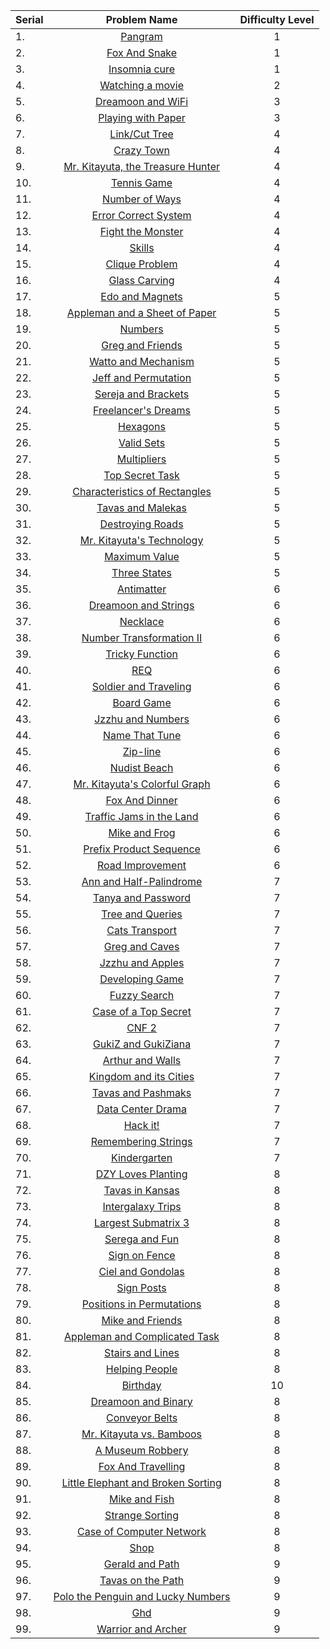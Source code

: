 | Serial | Problem Name | Difficulty Level |
|:--|:---:|:---:|
|1.| [Pangram](http://codeforces.com/problemset/problem/520/A) | 1 |
|2.| [Fox And Snake](http://codeforces.com/problemset/problem/510/A) | 1 |
|3.| [Insomnia cure](http://codeforces.com/problemset/problem/148/A) | 1 |
|4.| [Watching a movie](http://codeforces.com/problemset/problem/499/A) | 2 |
|5.| [Dreamoon and WiFi](http://codeforces.com/problemset/problem/476/B) | 3 |
|6.| [Playing with Paper](http://codeforces.com/problemset/problem/527/A) | 3 |
|7.| [Link/Cut Tree](http://codeforces.com/problemset/problem/614/A) | 4 |
|8.| [Crazy Town](http://codeforces.com/problemset/problem/498/A) | 4 |
|9.| [Mr. Kitayuta, the Treasure Hunter](http://codeforces.com/problemset/problem/505/C) | 4 |
|10.| [Tennis Game](http://codeforces.com/problemset/problem/496/D) | 4 |
|11.| [Number of Ways](http://codeforces.com/problemset/problem/466/C) | 4 |
|12.| [Error Correct System](http://codeforces.com/problemset/problem/527/B) | 4 |
|13.| [Fight the Monster](http://codeforces.com/problemset/problem/487/A) | 4 |
|14.| [Skills](http://codeforces.com/problemset/problem/613/B) | 4 |
|15.| [Clique Problem](http://codeforces.com/problemset/problem/527/D) | 4 |
|16.| [Glass Carving](http://codeforces.com/problemset/problem/527/C) | 4 |
|17.| [Edo and Magnets](http://codeforces.com/problemset/problem/594/C) | 5 |
|18.| [Appleman and a Sheet of Paper](http://codeforces.com/problemset/problem/461/C) | 5 |
|19.| [Numbers](http://codeforces.com/problemset/problem/128/D) | 5 |
|20.| [Greg and Friends](http://codeforces.com/problemset/problem/295/C) | 5 |
|21.| [Watto and Mechanism](http://codeforces.com/problemset/problem/514/C) | 5 |
|22.| [Jeff and Permutation](http://codeforces.com/problemset/problem/351/E) | 5 |
|23.| [Sereja and Brackets](http://codeforces.com/problemset/problem/380/C) | 5 |
|24.| [Freelancer's Dreams](http://codeforces.com/problemset/problem/605/C) | 5 |
|25.| [Hexagons](http://codeforces.com/problemset/problem/615/E) | 5 |
|26.| [Valid Sets](http://codeforces.com/problemset/problem/486/D) | 5 |
|27.| [Multipliers](http://codeforces.com/problemset/problem/615/D) | 5 |
|28.| [Top Secret Task](http://codeforces.com/problemset/problem/590/D) | 5 |
|29.| [Characteristics of Rectangles](http://codeforces.com/problemset/problem/333/D) | 5 |
|30.| [Tavas and Malekas](http://codeforces.com/problemset/problem/535/D) | 5 |
|31.| [Destroying Roads](http://codeforces.com/problemset/problem/543/B) | 5 |
|32.| [Mr. Kitayuta's Technology](http://codeforces.com/problemset/problem/505/D) | 5 |
|33.| [Maximum Value](http://codeforces.com/problemset/problem/484/B) | 5 |
|34.| [Three States](http://codeforces.com/problemset/problem/590/C) | 5 |
|35.| [Antimatter](http://codeforces.com/problemset/problem/383/D) | 6 |
|36.| [Dreamoon and Strings](http://codeforces.com/problemset/problem/476/E) | 6 |
|37.| [Necklace](http://codeforces.com/problemset/problem/613/C) | 6 |
|38.| [Number Transformation II](http://codeforces.com/problemset/problem/346/C) | 6 |
|39.| [Tricky Function](http://codeforces.com/problemset/problem/429/D) | 6 |
|40.| [REQ](http://codeforces.com/problemset/problem/594/D) | 6 |
|41.| [Soldier and Traveling](http://codeforces.com/problemset/problem/546/E) | 6 |
|42.| [Board Game](http://codeforces.com/problemset/problem/605/D) | 6 |
|43.| [Jzzhu and Numbers](http://codeforces.com/problemset/problem/449/D) | 6 |
|44.| [Name That Tune](http://codeforces.com/problemset/problem/498/B) | 6 |
|45.| [Zip-line](http://codeforces.com/problemset/problem/650/D) | 6 |
|46.| [Nudist Beach](http://codeforces.com/problemset/problem/553/D) | 6 |
|47.| [Mr. Kitayuta's Colorful Graph](http://codeforces.com/problemset/problem/506/D) | 6 |
|48.| [Fox And Dinner](http://codeforces.com/problemset/problem/510/E) | 6 |
|49.| [Traffic Jams in the Land](http://codeforces.com/problemset/problem/498/D) | 6 |
|50.| [Mike and Frog](http://codeforces.com/problemset/problem/547/A) | 6 |
|51.| [Prefix Product Sequence](http://codeforces.com/problemset/problem/487/C) | 6 |
|52.| [Road Improvement](http://codeforces.com/problemset/problem/543/D) | 6 |
|53.| [Ann and Half-Palindrome](http://codeforces.com/problemset/problem/557/E) | 7 |
|54.| [Tanya and Password](http://codeforces.com/problemset/problem/508/D) | 7 |
|55.| [Tree and Queries](http://codeforces.com/problemset/problem/375/D) | 7 |
|56.| [Cats Transport](http://codeforces.com/problemset/problem/311/B) | 7 |
|57.| [Greg and Caves](http://codeforces.com/problemset/problem/295/D) | 7 |
|58.| [Jzzhu and Apples](http://codeforces.com/problemset/problem/449/C) | 7 |
|59.| [Developing Game](http://codeforces.com/problemset/problem/377/D) | 7 |
|60.| [Fuzzy Search](http://codeforces.com/problemset/problem/528/D) | 7 |
|61.| [Case of a Top Secret](http://codeforces.com/problemset/problem/555/D) | 7 |
|62.| [CNF 2](http://codeforces.com/problemset/problem/571/C) | 7 |
|63.| [GukiZ and GukiZiana](http://codeforces.com/problemset/problem/551/E) | 7 |
|64.| [Arthur and Walls](http://codeforces.com/problemset/problem/525/D) | 7 |
|65.| [Kingdom and its Cities](http://codeforces.com/problemset/problem/613/D) | 7 |
|66.| [Tavas and Pashmaks](http://codeforces.com/problemset/problem/535/E) | 7 |
|67.| [Data Center Drama](http://codeforces.com/problemset/problem/527/E) | 7 |
|68.| [Hack it!](http://codeforces.com/problemset/problem/468/C) | 7 |
|69.| [Remembering Strings](http://codeforces.com/problemset/problem/543/C) | 7 |
|70.| [Kindergarten](http://codeforces.com/problemset/problem/484/D) | 7 |
|71.| [DZY Loves Planting](http://codeforces.com/problemset/problem/444/E) | 8 |
|72.| [Tavas in Kansas](http://codeforces.com/problemset/problem/536/D) | 8 |
|73.| [Intergalaxy Trips](http://codeforces.com/problemset/problem/605/E) | 8 |
|74.| [Largest Submatrix 3](http://codeforces.com/problemset/problem/407/D) | 8 |
|75.| [Serega and Fun](http://codeforces.com/problemset/problem/455/D) | 8 |
|76.| [Sign on Fence](http://codeforces.com/problemset/problem/484/E) | 8 |
|77.| [Ciel and Gondolas](http://codeforces.com/problemset/problem/321/E) | 8 |
|78.| [Sign Posts](http://codeforces.com/problemset/problem/568/D) | 8 |
|79.| [Positions in Permutations](http://codeforces.com/problemset/problem/285/E) | 8 |
|80.| [Mike and Friends](http://codeforces.com/problemset/problem/547/E) | 8 |
|81.| [Appleman and Complicated Task](http://codeforces.com/problemset/problem/461/D) | 8 |
|82.| [Stairs and Lines](http://codeforces.com/problemset/problem/498/E) | 8 |
|83.| [Helping People](http://codeforces.com/problemset/problem/494/C) | 8 |
|84.| [Birthday](http://codeforces.com/problemset/problem/590/E) | 10 |
|85.| [Dreamoon and Binary](http://codeforces.com/problemset/problem/477/D) | 8 |
|86.| [Conveyor Belts](http://codeforces.com/problemset/problem/487/D) | 8 |
|87.| [Mr. Kitayuta vs. Bamboos](http://codeforces.com/problemset/problem/505/E) | 8 |
|88.| [A Museum Robbery](http://codeforces.com/problemset/problem/601/E) | 8 |
|89.| [Fox And Travelling](http://codeforces.com/problemset/problem/512/D) | 8 |
|90.| [Little Elephant and Broken Sorting](http://codeforces.com/problemset/problem/258/D) | 8 |
|91.| [Mike and Fish](http://codeforces.com/problemset/problem/547/D) | 8 |
|92.| [Strange Sorting](http://codeforces.com/problemset/problem/484/C) | 8 |
|93.| [Case of Computer Network](http://codeforces.com/problemset/problem/555/E) | 8 |
|94.| [Shop](http://codeforces.com/problemset/problem/521/D) | 8 |
|95.| [Gerald and Path](http://codeforces.com/problemset/problem/559/E) | 9 |
|96.| [Tavas on the Path](http://codeforces.com/problemset/problem/536/E) | 9 |
|97.| [Polo the Penguin and Lucky Numbers](http://codeforces.com/problemset/problem/288/E) | 9 |
|98.| [Ghd](http://codeforces.com/problemset/problem/364/D) | 9 |
|99.| [Warrior and Archer](http://codeforces.com/problemset/problem/594/A) | 9 |
